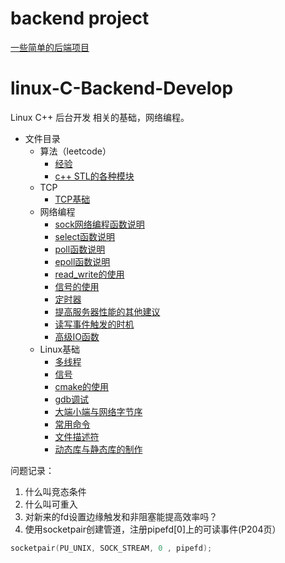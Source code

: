 # backend project
[一些简单的后端项目](https://github.com/aoaforever/C_trian/tree/master/backend)

# linux-C-Backend-Develop
Linux C++ 后台开发 相关的基础，网络编程。  


* 文件目录
  * 算法（leetcode）  
    * [经验](https://github.com/aoaforever/linux-C-Backend-Develop/blob/main/%E7%AE%97%E6%B3%95/%E7%BB%8F%E9%AA%8C.md) 
    * [c++ STL的各种模块](https://github.com/aoaforever/linux-C-Backend-Develop/blob/main/%E7%AE%97%E6%B3%95/%E9%97%AE%E9%A2%98%E8%AE%B0%E5%BD%95.md)
  * TCP
    * [TCP基础](https://github.com/aoaforever/linux-C-Backend-Develop/blob/main/TCP/TCP%E5%9F%BA%E7%A1%80.md)
  * 网络编程 
    * [sock网络编程函数说明](https://github.com/aoaforever/linux-C-Backend-Develop/blob/main/%E7%BD%91%E7%BB%9C%E7%BC%96%E7%A8%8B/socket.md)
    * [select函数说明](https://github.com/aoaforever/linux-C-Backend-Develop/blob/main/%E7%BD%91%E7%BB%9C%E7%BC%96%E7%A8%8B/select.md)
    * [poll函数说明](https://github.com/aoaforever/linux-C-Backend-Develop/blob/main/%E7%BD%91%E7%BB%9C%E7%BC%96%E7%A8%8B/poll.md)
    * [epoll函数说明](https://github.com/aoaforever/linux-C-Backend-Develop/blob/main/%E7%BD%91%E7%BB%9C%E7%BC%96%E7%A8%8B/epoll.md)
    * [read_write的使用](https://github.com/aoaforever/linux-C-Backend-Develop/blob/main/%E7%BD%91%E7%BB%9C%E7%BC%96%E7%A8%8B/read_wirte%E7%9A%84%E4%BD%BF%E7%94%A8.md)
    * [信号的使用](https://github.com/aoaforever/linux-C-Backend-Develop/blob/main/%E7%BD%91%E7%BB%9C%E7%BC%96%E7%A8%8B/%E4%BF%A1%E5%8F%B7%E7%9A%84%E4%BD%BF%E7%94%A8.md)
    * [定时器](https://github.com/aoaforever/linux-C-Backend-Develop/blob/main/%E7%BD%91%E7%BB%9C%E7%BC%96%E7%A8%8B/%E5%AE%9A%E6%97%B6%E5%99%A8.md)
    * [提高服务器性能的其他建议](https://github.com/aoaforever/linux-C-Backend-Develop/blob/main/%E7%BD%91%E7%BB%9C%E7%BC%96%E7%A8%8B/%E6%8F%90%E9%AB%98%E6%9C%8D%E5%8A%A1%E5%99%A8%E6%80%A7%E8%83%BD%E7%9A%84%E5%85%B6%E4%BB%96%E5%BB%BA%E8%AE%AE.md)
    * [读写事件触发的时机](https://github.com/aoaforever/linux-C-Backend-Develop/blob/main/%E7%BD%91%E7%BB%9C%E7%BC%96%E7%A8%8B/%E8%AF%BB%E5%86%99%E4%BA%8B%E4%BB%B6%E8%A7%A6%E5%8F%91%E7%9A%84%E6%97%B6%E6%9C%BA.md)
    * [高级IO函数](https://github.com/aoaforever/linux-C-Backend-Develop/blob/main/%E7%BD%91%E7%BB%9C%E7%BC%96%E7%A8%8B/%E9%AB%98%E7%BA%A7IO%E5%87%BD%E6%95%B0.md)
  * Linux基础
    * [多线程](https://github.com/aoaforever/linux-C-Backend-Develop/blob/main/linux%E5%9F%BA%E7%A1%80/%E5%A4%9A%E7%BA%BF%E7%A8%8B.md) 
    * [信号](https://github.com/aoaforever/linux-C-Backend-Develop/blob/main/linux%E5%9F%BA%E7%A1%80/%E8%BF%9B%E7%A8%8B%E9%80%9A%E4%BF%A1/%E4%BF%A1%E5%8F%B7.md)
    * [cmake的使用](https://github.com/aoaforever/linux-C-Backend-Develop/blob/main/linux%E5%9F%BA%E7%A1%80/cmake%E7%9A%84%E4%BD%BF%E7%94%A8.md) 
    * [gdb调试](https://github.com/aoaforever/linux-C-Backend-Develop/blob/main/linux%E5%9F%BA%E7%A1%80/gdb%E8%B0%83%E8%AF%95.md)
    * [大端小端与网络字节序](https://github.com/aoaforever/linux-C-Backend-Develop/blob/main/linux%E5%9F%BA%E7%A1%80/%E5%A4%A7%E7%AB%AF%E5%B0%8F%E7%AB%AF%E4%B8%8E%E7%BD%91%E7%BB%9C%E5%AD%97%E8%8A%82%E5%BA%8F.md)
    * [常用命令](https://github.com/aoaforever/linux-C-Backend-Develop/blob/main/linux%E5%9F%BA%E7%A1%80/%E5%B8%B8%E7%94%A8%E5%91%BD%E4%BB%A4.md)
    * [文件描述符](https://github.com/aoaforever/linux-C-Backend-Develop/blob/main/linux%E5%9F%BA%E7%A1%80/%E6%96%87%E4%BB%B6%E6%8F%8F%E8%BF%B0%E7%AC%A6.md)
    * [动态库与静态库的制作](https://github.com/aoaforever/linux-C-Backend-Develop/blob/main/linux%E5%9F%BA%E7%A1%80/%E5%8A%A8%E6%80%81%E5%BA%93%E4%B8%8E%E9%9D%99%E6%80%81%E5%BA%93%E7%9A%84%E5%88%B6%E4%BD%9C/source/readme.md)

问题记录：
1. 什么叫竞态条件
2. 什么叫可重入
3. 对新来的fd设置边缘触发和非阻塞能提高效率吗？
4. 使用socketpair创建管道，注册pipefd[0]上的可读事件(P204页）
```CPP
socketpair(PU_UNIX, SOCK_STREAM, 0 , pipefd);
```

